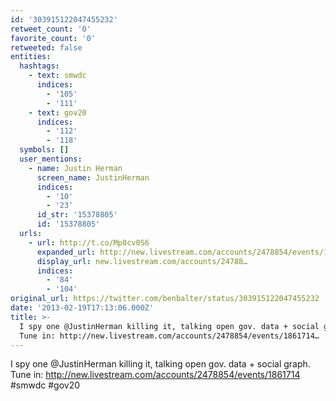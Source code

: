 ```yaml
---
id: '303915122047455232'
retweet_count: '0'
favorite_count: '0'
retweeted: false
entities:
  hashtags:
    - text: smwdc
      indices:
        - '105'
        - '111'
    - text: gov20
      indices:
        - '112'
        - '118'
  symbols: []
  user_mentions:
    - name: Justin Herman
      screen_name: JustinHerman
      indices:
        - '10'
        - '23'
      id_str: '15378805'
      id: '15378805'
  urls:
    - url: http://t.co/Mp8cv0S6
      expanded_url: http://new.livestream.com/accounts/2478854/events/1861714
      display_url: new.livestream.com/accounts/24788…
      indices:
        - '84'
        - '104'
original_url: https://twitter.com/benbalter/status/303915122047455232
date: '2013-02-19T17:13:06.000Z'
title: >-
  I spy one @JustinHerman killing it, talking open gov. data + social graph.
  Tune in: http://new.livestream.com/accounts/2478854/events/1861714…
---
```


I spy one @JustinHerman killing it, talking open gov. data + social graph. Tune in: http://new.livestream.com/accounts/2478854/events/1861714 #smwdc #gov20